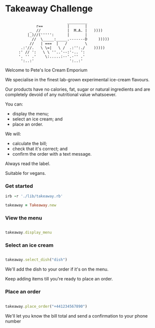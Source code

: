 Takeaway Challenge
==================
```
                            _________
              r==           |       |
           _  //            |  M.A. |   ))))
          |_)//(''''':      |       |
            //  \_____:_____.-------D     )))))
           //   | ===  |   /        \
       .:'//.   \ \=|   \ /  .:'':./    )))))
      :' // ':   \ \ ''..'--:'-.. ':
      '. '' .'    \:.....:--'.-'' .'
       ':..:'                ':..:'

 ```

Welcome to Pete's Ice Cream Emporium

We specialise in the finest lab-grown experimental ice-cream flavours.

Our products have no calories, fat, sugar or natural ingredients and are completely devoid of any nutritional value whatsoever.

You can:
- display the menu;
- select an ice cream; and
- place an order.

We will:
- calculate the bill;
- check that it's correct; and
- confirm the order with a text message.

Always read the label.

Suitable for vegans.

<h3>Get started</h3>


```rb
irb -r './lib/takeaway.rb'

takeaway = Takeaway.new

```
<h3>View the menu</h3>

```rb

takeaway.display_menu

```

<h3>Select an ice cream</h3>

```rb

takeaway.select_dish("dish")

```

We'll add the dish to your order if it's on the menu.

Keep adding items till you're ready to place an order.

<h3>Place an order</h3>

```rb

takeaway.place_order("+441234567890")

```
We'll let you know the bill total and send a confirmation to your phone number
